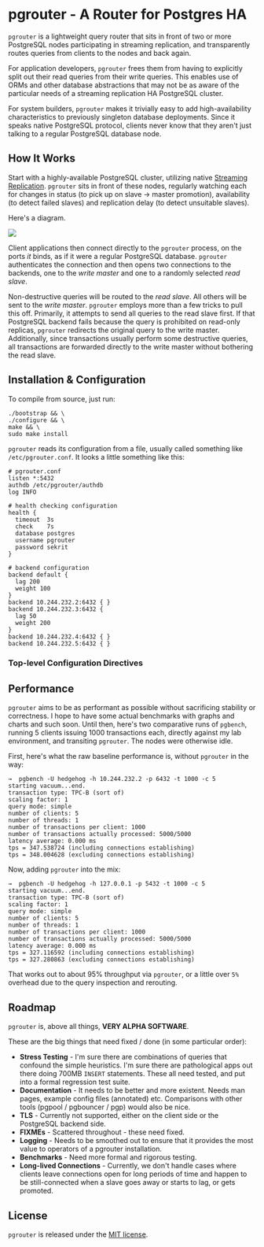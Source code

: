 pgrouter - A Router for Postgres HA
===================================

`pgrouter` is a lightweight query router that sits in front of two
or more PostgreSQL nodes participating in streaming replication,
and transparently routes queries from clients to the nodes and
back again.

For application developers, `pgrouter` frees them from having to
explicitly split out their read queries from their write queries.
This enables use of ORMs and other database abstractions that may
not be as aware of the particular needs of a streaming replication
HA PostgreSQL cluster.

For system builders, `pgrouter` makes it trivially easy to add
high-availability characteristics to previously singleton database
deployments.  Since it speaks native PostgreSQL protocol, clients
never know that they aren't just talking to a regular PostgreSQL
database node.

How It Works
------------

Start with a highly-available PostgreSQL cluster, utilizing native
[Streaming Replication][pg-sr].  `pgrouter` sits in front of these
nodes, regularly watching each for changes in status (to pick up
on slave → master promotion), availability (to detect failed
slaves) and replication delay (to detect unsuitable slaves).

Here's a diagram.

<img src="https://raw.githubusercontent.com/jhunt/pgrouter/master/doc/web/arch.png">

Client applications then connect directly to the `pgrouter`
process, on the ports _it_ binds, as if it were a regular
PostgreSQL database.  `pgrouter` authenticates the connection and
then opens two connections to the backends, one to the _write
master_ and one to a randomly selected _read slave_.

Non-destructive queries will be routed to the _read slave_.  All
others will be sent to the _write master_.  `pgrouter` employs
more than a few tricks to pull this off.  Primarily, it attempts
to send all queries to the read slave first.  If that PostgreSQL
backend fails because the query is prohibited on read-only
replicas, `pgrouter` redirects the original query to the write
master.  Additionally, since transactions usually perform some
destructive queries, all transactions are forwarded directly to
the write master without bothering the read slave.

Installation & Configuration
----------------------------

To compile from source, just run:

    ./bootstrap && \
    ./configure && \
    make && \
    sudo make install

`pgrouter` reads its configuration from a file, usually called
something like `/etc/pgrouter.conf`.  It looks a little something
like this:

    # pgrouter.conf
    listen *:5432
    authdb /etc/pgrouter/authdb
    log INFO

    # health checking configuration
    health {
      timeout  3s
      check    7s
      database postgres
      username pgrouter
      password sekrit
    }

    # backend configuration
    backend default {
      lag 200
      weight 100
    }
    backend 10.244.232.2:6432 { }
    backend 10.244.232.3:6432 {
      lag 50
      weight 200
    }
    backend 10.244.232.4:6432 { }
    backend 10.244.232.5:6432 { }

### Top-level Configuration Directives


Performance
-----------

`pgrouter` aims to be as performant as possible without
sacrificing stability or correctness.  I hope to have some actual
benchmarks with graphs and charts and such soon.  Until then,
here's two comparative runs of `pgbench`, running 5 clients
issuing 1000 transactions each, directly against my lab
environment, and transiting `pgrouter`.  The nodes were otherwise
idle.

First, here's what the raw baseline performance is, without
`pgrouter` in the way:

    →  pgbench -U hedgehog -h 10.244.232.2 -p 6432 -t 1000 -c 5
    starting vacuum...end.
    transaction type: TPC-B (sort of)
    scaling factor: 1
    query mode: simple
    number of clients: 5
    number of threads: 1
    number of transactions per client: 1000
    number of transactions actually processed: 5000/5000
    latency average: 0.000 ms
    tps = 347.538724 (including connections establishing)
    tps = 348.004628 (excluding connections establishing)

Now, adding `pgrouter` into the mix:

    →  pgbench -U hedgehog -h 127.0.0.1 -p 5432 -t 1000 -c 5
    starting vacuum...end.
    transaction type: TPC-B (sort of)
    scaling factor: 1
    query mode: simple
    number of clients: 5
    number of threads: 1
    number of transactions per client: 1000
    number of transactions actually processed: 5000/5000
    latency average: 0.000 ms
    tps = 327.116592 (including connections establishing)
    tps = 327.280863 (excluding connections establishing)

That works out to about 95% throughput via `pgrouter`, or a little
over `5%` overhead due to the query inspection and rerouting.

Roadmap
-------

`pgrouter` is, above all things, **VERY ALPHA SOFTWARE**.

These are the big things that need fixed / done (in some
particular order):

- **Stress Testing** - I'm sure there are combinations of queries
  that confound the simple heuristics.  I'm sure there are
  pathological apps out there doing 700MB `INSERT` statements.
  These all need tested, and put into a formal regression test
  suite.
- **Documentation** - It needs to be better and more existent.
  Needs man pages, example config files (annotated) etc.
  Comparisons with other tools (pgpool / pgbouncer / pgp) would
  also be nice.
- **TLS** - Currently not supported, either on the client side or
  the PostgreSQL backend side.
- **FIXMEs** - Scattered throughout - these need fixed.
- **Logging** - Needs to be smoothed out to ensure that it
  provides the most value to operators of a pgrouter installation.
- **Benchmarks** - Need more formal and rigorous testing.
- **Long-lived Connections** - Currently, we don't handle cases
  where clients leave connections open for long periods of time
  and happen to be still-connected when a slave goes away or
  starts to lag, or gets promoted.

License
-------

`pgrouter` is released under the [MIT license][mit].


[pg-sr]: https://wiki.postgresql.org/wiki/Streaming_Replication
[mit]:   https://github.com/jhunt/pgrouter/blob/master/LICENSE
